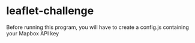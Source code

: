# leaflet-challenge

Before running this program, you will have to create a config.js containing your Mapbox API key